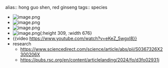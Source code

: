alias:: hong guo shen, red ginseng
tags:: species

- ![image.png](https://peach-geographical-bat-397.mypinata.cloud/ipfs/QmTmkCLPWUFDMif4XnzuVW29B8LD5rGKiYoN4uCWb1j8aQ)
- ![image.png](https://peach-geographical-bat-397.mypinata.cloud/ipfs/QmP2yhZkjBPhMVLM6T8XQwFiKnT4SsL8xmdxQLgNrexu37)
- ![image.png](https://peach-geographical-bat-397.mypinata.cloud/ipfs/QmWpf9iZhwENzUAvDrGxDXa64Kjz8xnYkx4rv6XhCKpiEg)
- ![image.png](https://peach-geographical-bat-397.mypinata.cloud/ipfs/QmPmzxvNczwV5zjV27kaTeThhxJH54LPGoRdE6M7CbAnnC){:height 309, :width 676}
- {{video https://www.youtube.com/watch?v=eKeZ_5wgxI8}}
- research
	- https://www.sciencedirect.com/science/article/abs/pii/S0367326X2300206X
	- https://pubs.rsc.org/en/content/articlelanding/2024/fo/d3fo02931j